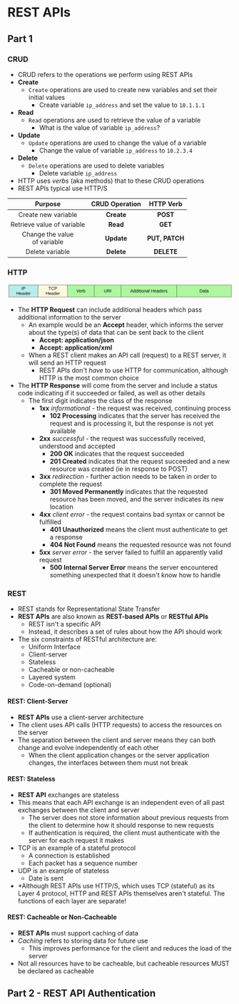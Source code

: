 # REST APIs

## Part 1

### CRUD

- CRUD refers to the operations we perform using REST APIs
- **Create**
  - `Create` operations are used to create new variables and set their initial values
    - Create variable `ip_address` and set the value to `10.1.1.1`
- **Read**
  - `Read` operations are used to retrieve the value of a variable
    - What is the value of variable `ip_address`?
- **Update**
  - `Update` operations are used to change the value of a variable
    - Change the value of variable `ip_address` to `10.2.3.4`
- **Delete**
  - `Delete` operations are used to delete variables
    - Delete variable `ip_address`
- HTTP uses *verbs* (aka methods) that to these CRUD operations
- REST APIs typical use HTTP/S

| Purpose                         | CRUD Operation | HTTP Verb      |
|:-------------------------------:|:--------------:|:--------------:|
| Create new variable             | **Create**     | **POST**       |
| Retrieve value of variable      | **Read**       | **GET**        |
| Change the value<br>of variable | **Update**     | **PUT, PATCH** |
| Delete variable                 | **Delete**     | **DELETE**     |

### HTTP

![HTTP Header](./images/http_header.png)

- The **HTTP Request** can include additional headers which pass additional information to the server
  - An example would be an **Accept** header, which informs the server about the type(s) of data that can be sent back to the client
    - **Accept: application/json**
    - **Accept: application/xml**
  - When a REST client makes an API call (request) to a REST server, it will send an HTTP request
    - REST APIs don't *have* to use HTTP for communication, although HTTP is the most common choice
- The **HTTP Response** will come from the server and include a status code indicating if it succeeded or failed, as well as other details
  - The first digit indicates the class of the response
    - **1xx** *informational* - the request was received, continuing process
      - **102 Processing** indicates that the server has received the request and is processing it, but the response is not yet available
    - **2xx** *successful* - the request was successfully received, understood and accepted
      - **200 OK** indicates that the request succeeded
      - **201 Created** indicates that the request succeeded and a new resource was created (ie in response to POST)
    - **3xx** *redirection* - further action needs to be taken in order to complete the request
      - **301 Moved Permanently** indicates that the requested resource has been moved, and the server indicates its new location
    - **4xx** *client error* - the request contains bad syntax or cannot be fulfilled
      - **401 Unauthorized** means the client must authenticate to get a response
      - **404 Not Found** means the requested resource was not found
    - **5xx** *server error* - the server failed to fulfill an apparently valid request
      - **500 Internal Server Error** means the server encountered something unexpected that it doesn't know how to handle

### REST

- REST stands for Representational State Transfer
- **REST APIs** are also known as **REST-based APIs** or **RESTful APIs**
  - REST isn't a specific API
  - Instead, it describes a set of rules about how the API should work
- The six constraints of RESTful architecture are:
  - Uniform Interface
  - Client-server
  - Stateless
  - Cacheable or non-cacheable
  - Layered system
  - Code-on-demand (optional)

#### REST: Client-Server

- **REST APIs** use a client-server architecture
- The client uses API calls (HTTP requests) to access the resources on the server
- The separation between the client and server means they can both change and evolve independently of each other
  - When the client application changes or the server application changes, the interfaces between them must not break

#### REST: Stateless

- **REST API** exchanges are stateless
- This means that each API exchange is an independent even of all past exchanges between the client and server
  - The server does not store information about previous requests from the client to determine how it should response to new requests
  - If authentication is required, the client must authenticate with the server for each request it makes
- TCP is an example of a stateful protocol
  - A connection is established
  - Each packet has a sequence number
- UDP is an example of stateless
  - Date is sent
- *Although REST APIs use HTTP/S, which uses TCP (stateful) as its Layer 4 protocol, HTTP and REST APIs themselves aren't stateful. The functions of each layer are separate!

#### REST: Cacheable or Non-Cacheable

- **REST APIs** must support caching of data
- *Caching* refers to storing data for future use
  - This improves performance for the client and reduces the load of the server
- Not all resources have to be cacheable, but cacheable resources MUST be declared as cacheable

## Part 2 - REST API Authentication
